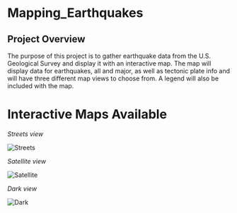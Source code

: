 # Mapping_Earthquakes

## Project Overview
The purpose of this project is to gather earthquake data from the U.S. Geological Survey and display it with an interactive map. The map will display data for earthquakes, all and major, as well as tectonic plate info and will have three different map views to choose from. A legend will also be included with the map.

# Interactive Maps Available

*Streets view*

![Streets](https://user-images.githubusercontent.com/89520192/144765389-d9efc8d5-4f15-4bf5-a56d-e11472665808.PNG)

*Satellite view*

![Satellite](https://user-images.githubusercontent.com/89520192/144765386-751e43f1-a543-455b-afb6-25f4341343d4.PNG)

*Dark view*

![Dark](https://user-images.githubusercontent.com/89520192/144765375-4aa082ec-4700-4290-b099-3d68694ac0ee.PNG)
